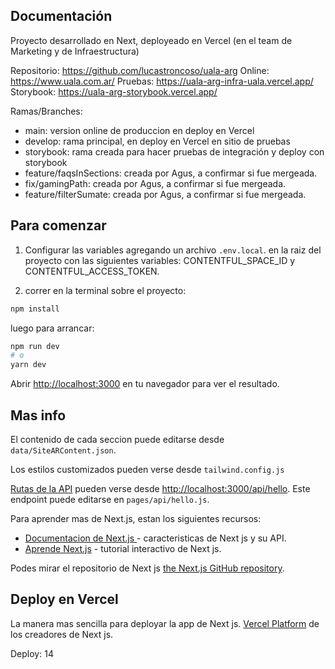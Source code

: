 ## Documentación

Proyecto desarrollado en Next, deployeado en Vercel (en el team de Marketing y de Infraestructura)

Repositorio: https://github.com/lucastroncoso/uala-arg Online: https://www.uala.com.ar/ Pruebas:
https://uala-arg-infra-uala.vercel.app/ Storybook: https://uala-arg-storybook.vercel.app/

Ramas/Branches:



- main: version online de produccion en deploy en Vercel
- develop: rama principal, en deploy en Vercel en sitio de pruebas
- storybook: rama creada para hacer pruebas de integración y deploy con storybook
- feature/faqsInSections: creada por Agus, a confirmar si fue mergeada.
- fix/gamingPath: creada por Agus, a confirmar si fue mergeada.
- feature/filterSumate: creada por Agus, a confirmar si fue mergeada.

## Para comenzar

1. Configurar las variables agregando un archivo `.env.local`. en la raiz del proyecto con las
   siguientes variables: CONTENTFUL_SPACE_ID y CONTENTFUL_ACCESS_TOKEN.

2. correr en la terminal sobre el proyecto:

```bash
npm install
```

luego para arrancar:

```bash
npm run dev
# o
yarn dev
```

Abrir [http://localhost:3000](http://localhost:3000) en tu navegador para ver el resultado.

## Mas info

El contenido de cada seccion puede editarse desde `data/SiteARContent.json`.

Los estilos customizados pueden verse desde `tailwind.config.js`

[Rutas de la API](https://nextjs.org/docs/api-routes/introduction) pueden verse desde
[http://localhost:3000/api/hello](http://localhost:3000/api/hello). Este endpoint puede editarse en
`pages/api/hello.js`.

Para aprender mas de Next.js, estan los siguientes recursos:

- [Documentacion de Next.js ](https://nextjs.org/docs) - caracteristicas de Next js y su API.
- [Aprende Next.js](https://nextjs.org/learn) - tutorial interactivo de Next js.

Podes mirar el repositorio de Next js
[the Next.js GitHub repository](https://github.com/vercel/next.js/).

## Deploy en Vercel

La manera mas sencilla para deployar la app de Next js.
[Vercel Platform](https://vercel.com/new?utm_medium=default-template&filter=next.js&utm_source=create-next-app&utm_campaign=create-next-app-readme)
de los creadores de Next js.

Deploy: 14
